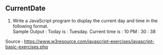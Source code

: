 ## CurrentDate
1. Write a JavaScript program to display the current day and time in the following format.  
Sample Output : Today is : Tuesday.
Current time is : 10 PM : 30 : 38

Source : https://www.w3resource.com/javascript-exercises/javascript-basic-exercises.php
